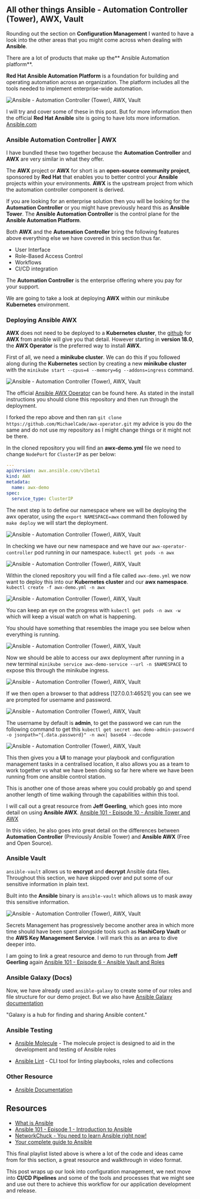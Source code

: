 ## All other things Ansible - Automation Controller (Tower), AWX, Vault

Rounding out the section on **Configuration Management** I wanted to have a look into the other areas that you might come across when dealing with **Ansible**.

There are a lot of products that make up the** Ansible Automation platform**.

**Red Hat Ansible Automation Platform** is a foundation for building and operating automation across an organization. The platform includes all the tools needed to implement enterprise-wide automation.

![Ansible - Automation Controller (Tower), AWX, Vault](Image/../../Image/Ansible-All01.png)

I will try and cover some of these in this post. But for more information then the official **Red Hat Ansible** site is going to have lots more information. [Ansible.com](https://www.ansible.com/?hsLang=en-us)

### Ansible Automation Controller | AWX

I have bundled these two together because the **Automation Controller** and **AWX** are very similar in what they offer.

The **AWX** project or **AWX** for short is an **open-source community project**, sponsored by **Red Hat** that enables you to better control your **Ansible** projects within your environments. **AWX** is the upstream project from which the automation controller component is derived.

If you are looking for an enterprise solution then you will be looking for the **Automation Controller** or you might have previously heard this as **Ansible Tower**. The **Ansible Automation Controller** is the control plane for the **Ansible Automation Platform**.

Both **AWX** and the **Automation Controller** bring the following features above everything else we have covered in this section thus far.

- User Interface
- Role-Based Access Control
- Workflows
- CI/CD integration

The **Automation Controller** is the enterprise offering where you pay for your support.

We are going to take a look at deploying **AWX** within our minikube **Kubernetes** environment.

### Deploying Ansible AWX

**AWX** does not need to be deployed to a **Kubernetes cluster**, the [github](https://github.com/ansible/awx) for **AWX** from ansible will give you that detail. However starting in **version 18.0**, the **AWX Operator** is the preferred way to install **AWX**.

First of all, we need a **minikube cluster**. We can do this if you followed along during the **Kubernetes** section by creating a new **minikube cluster** with the `minikube start --cpus=4 --memory=6g --addons=ingress` command.

![Ansible - Automation Controller (Tower), AWX, Vault](Image/../../Image/Ansible-All02.png)

The official [Ansible AWX Operator](https://github.com/ansible/awx-operator) can be found here. As stated in the install instructions you should clone this repository and then run through the deployment.

I forked the repo above and then ran `git clone https://github.com/MichaelCade/awx-operator.git` my advice is you do the same and do not use my repository as I might change things or it might not be there.

In the cloned repository you will find an **awx-demo.yml** file we need to change `NodePort` for `ClusterIP` as per below:

```Yaml
---
apiVersion: awx.ansible.com/v1beta1
kind: AWX
metadata:
  name: awx-demo
spec:
  service_type: ClusterIP
```

The next step is to define our namespace where we will be deploying the awx operator, using the `export NAMESPACE=awx` command then followed by `make deploy` we will start the deployment.

![Ansible - Automation Controller (Tower), AWX, Vault](Image/../../Image/Ansible-All03.png)

In checking we have our new namespace and we have our `awx-operator-controller` pod running in our namespace. `kubectl get pods -n awx`

![Ansible - Automation Controller (Tower), AWX, Vault](Image/../../Image/Ansible-All04.png)

Within the cloned repository you will find a file called `awx-demo.yml` we now want to deploy this into our **Kubernetes cluster** and our **awx namespace**. `kubectl create -f awx-demo.yml -n awx`

![Ansible - Automation Controller (Tower), AWX, Vault](Image/../../Image/Ansible-All05.png)

You can keep an eye on the progress with `kubectl get pods -n awx -w` which will keep a visual watch on what is happening.

You should have something that resembles the image you see below when everything is running.

![Ansible - Automation Controller (Tower), AWX, Vault](Image/../../Image/Ansible-All06.png)

Now we should be able to access our awx deployment after running in a new terminal `minikube service awx-demo-service --url -n $NAMESPACE` to expose this through the minikube ingress.

![Ansible - Automation Controller (Tower), AWX, Vault](Image/../../Image/Ansible-All07.png)

If we then open a browser to that address [127.0.0.1:46521] you can see we are prompted for username and password.

![Ansible - Automation Controller (Tower), AWX, Vault](Image/../../Image/Ansible-All08.png)

The username by default is **admin**, to get the password we can run the following command to get this `kubectl get secret awx-demo-admin-password -o jsonpath="{.data.password}" -n awx| base64 --decode`

![Ansible - Automation Controller (Tower), AWX, Vault](Image/../../Image/Ansible-All09.png)

This then gives you a **UI** to manage your playbook and configuration management tasks in a centralised location, it also allows you as a team to work together vs what we have been doing so far here where we have been running from one ansible control station.

This is another one of those areas where you could probably go and spend another length of time walking through the capabilities within this tool.

I will call out a great resource from **Jeff Geerling**, which goes into more detail on using **Ansible AWX**. [Ansible 101 - Episode 10 - Ansible Tower and AWX](https://www.youtube.com/watch?v=iKmY4jEiy_A&t=752s)

In this video, he also goes into great detail on the differences between **Automation Controller** (Previously Ansible Tower) and **Ansible AWX** (Free and Open Source).

### Ansible Vault

`ansible-vault` allows us to **encrypt** and **decrypt** Ansible data files. Throughout this section, we have skipped over and put some of our sensitive information in plain text.

Built into the **Ansible** binary is `ansible-vault` which allows us to mask away this sensitive information.

![Ansible - Automation Controller (Tower), AWX, Vault](Image/../../Image/Ansible-All010.png)

Secrets Management has progressively become another area in which more time should have been spent alongside tools such as **HashiCorp Vault** or the **AWS Key Management Service**. I will mark this as an area to dive deeper into.

I am going to link a great resource and demo to run through from **Jeff Geerling** again [Ansible 101 - Episode 6 - Ansible Vault and Roles](https://www.youtube.com/watch?v=JFweg2dUvqM)

### Ansible Galaxy (Docs)

Now, we have already used `ansible-galaxy` to create some of our roles and file structure for our demo project. But we also have [Ansible Galaxy documentation](https://galaxy.ansible.com/docs/)

"Galaxy is a hub for finding and sharing Ansible content."

### Ansible Testing

- [Ansible Molecule](https://molecule.readthedocs.io/en/latest/) - The molecule project is designed to aid in the development and testing of Ansible roles

- [Ansible Lint](https://ansible-lint.readthedocs.io/en/latest/) - CLI tool for linting playbooks, roles and collections

### Other Resource

- [Ansible Documentation](https://docs.ansible.com/ansible/latest/index.html)

## Resources

- [What is Ansible](https://www.youtube.com/watch?v=1id6ERvfozo)
- [Ansible 101 - Episode 1 - Introduction to Ansible](https://www.youtube.com/watch?v=goclfp6a2IQ)
- [NetworkChuck - You need to learn Ansible right now!](https://www.youtube.com/watch?v=5hycyr-8EKs&t=955s)
- [Your complete guide to Ansible](https://www.youtube.com/playlist?list=PLnFWJCugpwfzTlIJ-JtuATD2MBBD7_m3u)

This final playlist listed above is where a lot of the code and ideas came from for this section, a great resource and walkthrough in video format.

This post wraps up our look into configuration management, we next move into **CI/CD Pipelines** and some of the tools and processes that we might see and use out there to achieve this workflow for our application development and release.